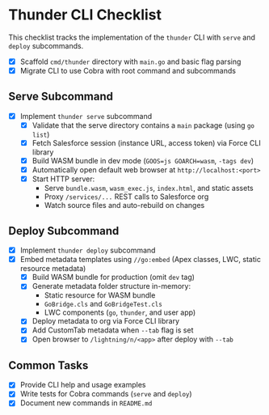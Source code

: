 # Thunder CLI Checklist

This checklist tracks the implementation of the `thunder` CLI with `serve` and `deploy` subcommands.

- [x] Scaffold `cmd/thunder` directory with `main.go` and basic flag parsing
- [x] Migrate CLI to use Cobra with root command and subcommands

## Serve Subcommand
- [x] Implement `thunder serve` subcommand
  - [x] Validate that the serve directory contains a `main` package (using `go list`)
  - [x] Fetch Salesforce session (instance URL, access token) via Force CLI library
  - [x] Build WASM bundle in dev mode (`GOOS=js GOARCH=wasm`, `-tags dev`)
  - [x] Automatically open default web browser at `http://localhost:<port>`
  - [x] Start HTTP server:
    - Serve `bundle.wasm`, `wasm_exec.js`, `index.html`, and static assets
    - Proxy `/services/...` REST calls to Salesforce org
    - Watch source files and auto-rebuild on changes

## Deploy Subcommand
- [x] Implement `thunder deploy` subcommand
- [x] Embed metadata templates using `//go:embed` (Apex classes, LWC, static resource metadata)
  - [x] Build WASM bundle for production (omit `dev` tag)
  - [x] Generate metadata folder structure in-memory:
    - Static resource for WASM bundle
    - `GoBridge.cls` and `GoBridgeTest.cls`
    - LWC components (`go`, `thunder`, and user app)
  - [x] Deploy metadata to org via Force CLI library
  - [x] Add CustomTab metadata when `--tab` flag is set
  - [x] Open browser to `/lightning/n/<app>` after deploy with `--tab`

## Common Tasks
- [x] Provide CLI help and usage examples
- [x] Write tests for Cobra commands (`serve` and `deploy`)
- [x] Document new commands in `README.md`
